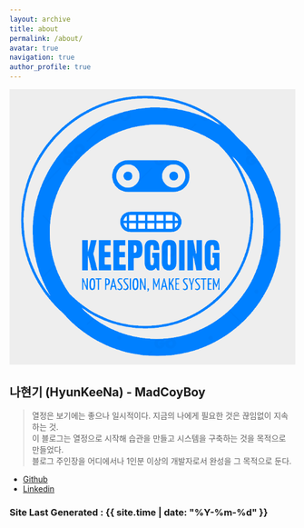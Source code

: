 ```yaml
---
layout: archive
title: about
permalink: /about/
avatar: true
navigation: true
author_profile: true
---
```


![my-logo](/images/Logo_blog.PNG)

## 나현기 (HyunKeeNa) - MadCoyBoy

> 열정은 보기에는 좋으나 일시적이다. 지금의 나에게 필요한 것은 끊임없이 지속하는 것.  
> 이 블로그는 열정으로 시작해 습관을 만들고 시스템을 구축하는 것을 목적으로 만들었다.  
> 블로그 주인장을 어디에서나 1인분 이상의 개발자로서 완성을 그 목적으로 둔다.  

- [Github](https://github.com/chrisna2)
- [Linkedin](https://www.linkedin.com/in/hyunkee-na-714ba824b/)

### Site Last Generated : {{ site.time | date: "%Y-%m-%d"  }}
